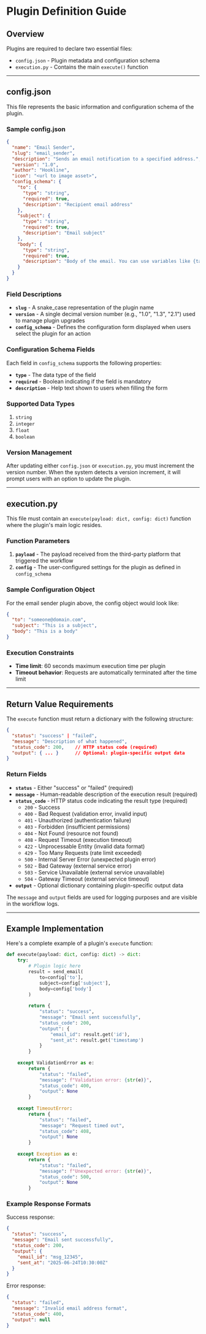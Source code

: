# Plugin Definition Guide

## Overview

Plugins are required to declare two essential files:
- `config.json` - Plugin metadata and configuration schema
- `execution.py` - Contains the main `execute()` function

---

## config.json

This file represents the basic information and configuration schema of the plugin.

### Sample config.json

```json
{
  "name": "Email Sender",
  "slug": "email_sender",
  "description": "Sends an email notification to a specified address.",
  "version": "1.0",
  "author": "Hookline",
  "icon": "<url to image asset>",
  "config_schema": {
    "to": {
      "type": "string",
      "required": true,
      "description": "Recipient email address"
    },
    "subject": {
      "type": "string",
      "required": true,
      "description": "Email subject"
    },
    "body": {
      "type": "string",
      "required": true,
      "description": "Body of the email. You can use variables like {task_id} or {event_type}"
    }
  }
}
```

### Field Descriptions

- **`slug`** - A snake_case representation of the plugin name
- **`version`** - A single decimal version number (e.g., "1.0", "1.3", "2.1") used to manage plugin upgrades
- **`config_schema`** - Defines the configuration form displayed when users select the plugin for an action

### Configuration Schema Fields

Each field in `config_schema` supports the following properties:

- **`type`** - The data type of the field
- **`required`** - Boolean indicating if the field is mandatory
- **`description`** - Help text shown to users when filling the form

### Supported Data Types

1. `string`
2. `integer`
3. `float`
4. `boolean`

### Version Management

After updating either `config.json` or `execution.py`, you must increment the version number. When the system detects a version increment, it will prompt users with an option to update the plugin.

---

## execution.py

This file must contain an `execute(payload: dict, config: dict)` function where the plugin's main logic resides.

### Function Parameters

1. **`payload`** - The payload received from the third-party platform that triggered the workflow
2. **`config`** - The user-configured settings for the plugin as defined in `config_schema`

### Sample Configuration Object

For the email sender plugin above, the config object would look like:

```json
{
  "to": "someone@domain.com",
  "subject": "This is a subject",
  "body": "This is a body"
}
```

### Execution Constraints

- **Time limit**: 60 seconds maximum execution time per plugin
- **Timeout behavior**: Requests are automatically terminated after the time limit

---

## Return Value Requirements

The `execute` function must return a dictionary with the following structure:

```json
{
  "status": "success" | "failed",
  "message": "Description of what happened",
  "status_code": 200,    // HTTP status code (required)
  "output": { ... }      // Optional: plugin-specific output data
}
```

### Return Fields

- **`status`** - Either "success" or "failed" (required)
- **`message`** - Human-readable description of the execution result (required)
- **`status_code`** - HTTP status code indicating the result type (required)
  - `200` - Success
  - `400` - Bad Request (validation error, invalid input)
  - `401` - Unauthorized (authentication failure)
  - `403` - Forbidden (insufficient permissions)
  - `404` - Not Found (resource not found)
  - `408` - Request Timeout (execution timeout)
  - `422` - Unprocessable Entity (invalid data format)
  - `429` - Too Many Requests (rate limit exceeded)
  - `500` - Internal Server Error (unexpected plugin error)
  - `502` - Bad Gateway (external service error)
  - `503` - Service Unavailable (external service unavailable)
  - `504` - Gateway Timeout (external service timeout)
- **`output`** - Optional dictionary containing plugin-specific output data

The `message` and `output` fields are used for logging purposes and are visible in the workflow logs.

---

## Example Implementation

Here's a complete example of a plugin's `execute` function:

```python
def execute(payload: dict, config: dict) -> dict:
    try:
        # Plugin logic here
        result = send_email(
            to=config['to'],
            subject=config['subject'],
            body=config['body']
        )
        
        return {
            "status": "success",
            "message": "Email sent successfully",
            "status_code": 200,
            "output": {
                "email_id": result.get('id'),
                "sent_at": result.get('timestamp')
            }
        }
    
    except ValidationError as e:
        return {
            "status": "failed",
            "message": f"Validation error: {str(e)}",
            "status_code": 400,
            "output": None
        }
    
    except TimeoutError:
        return {
            "status": "failed",
            "message": "Request timed out",
            "status_code": 408,
            "output": None
        }
    
    except Exception as e:
        return {
            "status": "failed",
            "message": f"Unexpected error: {str(e)}",
            "status_code": 500,
            "output": None
        }
```

### Example Response Formats

Success response:
```json
{
  "status": "success",
  "message": "Email sent successfully",
  "status_code": 200,
  "output": {
    "email_id": "msg_12345",
    "sent_at": "2025-06-24T10:30:00Z"
  }
}
```

Error response:
```json
{
  "status": "failed",
  "message": "Invalid email address format",
  "status_code": 400,
  "output": null
}
```